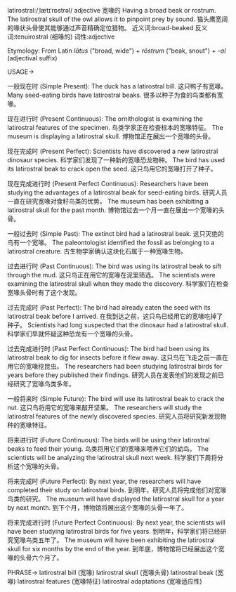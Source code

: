 latirostral:/ˌlætɪˈrɒstrəl/
adjective
宽喙的
Having a broad beak or rostrum.
The latirostral skull of the owl allows it to pinpoint prey by sound. 猫头鹰宽阔的喙状头骨使其能够通过声音精确定位猎物。
近义词:broad-beaked
反义词:tenuirostral (细喙的)
词性:adjective

Etymology:
From Latin *lātus* ("broad, wide") + *rōstrum* ("beak, snout")  + *-al* (adjectival suffix)

USAGE->

一般现在时 (Simple Present):
The duck has a latirostral bill. 这只鸭子有宽喙。
Many seed-eating birds have latirostral beaks. 很多以种子为食的鸟类都有宽喙。

现在进行时 (Present Continuous):
The ornithologist is examining the latirostral features of the specimen. 鸟类学家正在检查标本的宽喙特征。
The museum is displaying a latirostral skull. 博物馆正在展出一个宽喙的头骨。


现在完成时 (Present Perfect):
Scientists have discovered a new latirostral dinosaur species. 科学家们发现了一种新的宽喙恐龙物种。
The bird has used its latirostral beak to crack open the seed. 这只鸟用它的宽喙打开了种子。


现在完成进行时 (Present Perfect Continuous):
Researchers have been studying the advantages of a latirostral beak for seed-eating birds. 研究人员一直在研究宽喙对食籽鸟类的优势。
The museum has been exhibiting a latirostral skull for the past month.  博物馆过去一个月一直在展出一个宽喙的头骨。


一般过去时 (Simple Past):
The extinct bird had a latirostral beak.  这只灭绝的鸟有一个宽喙。
The paleontologist identified the fossil as belonging to a latirostral creature. 古生物学家确认这块化石属于一种宽喙生物。


过去进行时 (Past Continuous):
The bird was using its latirostral beak to sift through the mud. 这只鸟正在用它的宽喙在泥里筛选。
The scientists were examining the latirostral skull when they made the discovery. 科学家们在检查宽喙头骨时有了这个发现。



过去完成时 (Past Perfect):
The bird had already eaten the seed with its latirostral beak before I arrived. 在我到达之前，这只鸟已经用它的宽喙吃掉了种子。
Scientists had long suspected that the dinosaur had a latirostral skull. 科学家们早就怀疑这种恐龙有一个宽喙的头骨。


过去完成进行时 (Past Perfect Continuous):
The bird had been using its latirostral beak to dig for insects before it flew away.  这只鸟在飞走之前一直在用它的宽喙挖昆虫。
The researchers had been studying latirostral birds for years before they published their findings.  研究人员在发表他们的发现之前已经研究了宽喙鸟类多年。


一般将来时 (Simple Future):
The bird will use its latirostral beak to crack the nut. 这只鸟将用它的宽喙来敲开坚果。
The researchers will study the latirostral features of the newly discovered species. 研究人员将研究新发现物种的宽喙特征。


将来进行时 (Future Continuous):
The birds will be using their latirostral beaks to feed their young. 鸟类将用它们的宽喙来喂养它们的幼鸟。
The scientists will be analyzing the latirostral skull next week. 科学家们下周将分析这个宽喙的头骨。


将来完成时 (Future Perfect):
By next year, the researchers will have completed their study on latirostral birds. 到明年，研究人员将完成他们对宽喙鸟类的研究。
The museum will have displayed the latirostral skull for a year by next month. 到下个月，博物馆将展出这个宽喙的头骨一年了。


将来完成进行时 (Future Perfect Continuous):
By next year, the scientists will have been studying latirostral birds for five years. 到明年，科学家们将已经研究宽喙鸟类五年了。
The museum will have been exhibiting the latirostral skull for six months by the end of the year. 到年底，博物馆将已经展出这个宽喙的头骨六个月了。



PHRASE->
latirostral bill (宽喙)
latirostral skull (宽喙头骨)
latirostral beak (宽喙)
latirostral features (宽喙特征)
latirostral adaptations (宽喙适应性)

